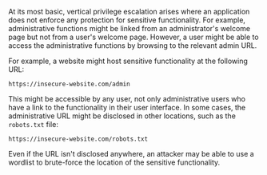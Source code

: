 At its most basic, vertical privilege escalation arises where an application does not enforce any protection for sensitive functionality. For example, administrative functions might be linked from an administrator's welcome page but not from a user's welcome page. However, a user might be able to access the administrative functions by browsing to the relevant admin URL.

For example, a website might host sensitive functionality at the following URL:

`https://insecure-website.com/admin`

This might be accessible by any user, not only administrative users who have a link to the functionality in their user interface. In some cases, the administrative URL might be disclosed in other locations, such as the `robots.txt` file:

`https://insecure-website.com/robots.txt`

Even if the URL isn't disclosed anywhere, an attacker may be able to use a wordlist to brute-force the location of the sensitive functionality.